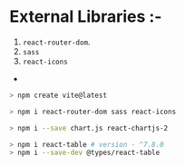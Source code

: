 # External Libraries :-

1. `react-router-dom`.
2. `sass`
3. `react-icons`

-

```bash
> npm create vite@latest

> npm i react-router-dom sass react-icons

> npm i --save chart.js react-chartjs-2

> npm i react-table # version - ^7.8.0
> npm i --save-dev @types/react-table
```
